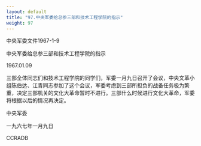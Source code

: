```yaml
---
layout: default
title: "97.中央军委给总参三部和技术工程学院的指示"
weight: 97
---
```


中央军委文件1967-1-9

中央军委给总参三部和技术工程学院的指示

1967.01.09

三部全体同志们和技术工程学院的同学们，军委一月九日召开了会议，中央文革小组陈伯达、江青同志参加了这个会议，军委考虑到三部所担负的战备任务极为繁重，决定三部机关的文化大革命暂时不进行。三部什么时候进行文化大革命，军委将根据以后的情况再决定。

中央军委

一九六七年一月九日

CCRADB

